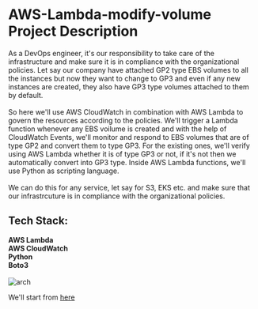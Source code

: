 # AWS-Lambda-modify-volume Project Description

As a DevOps engineer, it's our responsibility to take care of the infrastructure and make sure it is in compliance with the organizational policies. Let say our company have attached GP2 type EBS volumes to all the instances but now they want to change to GP3 and even if any new instances are created, they also have GP3 type volumes attached to them by default. 
</br>
<br/>
So here we'll use AWS CloudWatch in combination with AWS Lambda to govern the resources according to the policies. We'll trigger a Lambda function whenever any EBS voilume is created and with the help of CloudWatch Events, we'll monitor and respond to EBS volumes that are of type GP2 and convert them to type GP3. For the existing ones, we'll verify using AWS Lambda whether it is of type GP3 or not, if it's not then we automatically convert into GP3 type. Inside AWS Lambda functions, we'll use Python as scripting language.
<br/>
<br/>
We can do this for any service, let say for S3, EKS etc. and make sure that our infrastrcuture is in compliance with the organizational policies.

## Tech Stack:

**AWS Lambda**  <br/>
**AWS CloudWatch** <br/>
**Python** <br />
**Boto3** <br />
<br />
![arch](https://github.com/warlock601/AWS-Lambda-modify-volume/assets/32487715/114855d3-108f-4fce-8651-f65723e0e730)


 We'll start from [here](https://github.com/warlock601/AWS-Lambda-modify-volume/blob/1c5e3549f280bdda3be67654ffe32bbfe07474e2/Lambda/function_creation.md)
